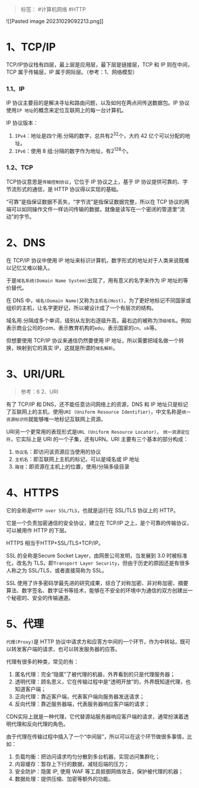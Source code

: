 >标签： #计算机网络  #HTTP 

![[Pasted image 20231029092213.png]]

# 1、**TCP/IP**

TCP/IP协议栈有四层，最上层是应用层，最下层是链接层，TCP 和 IP 则在中间，TCP 属于传输层，IP 属于网际层。（参考：1、网络模型）

### 1.1、IP

IP 协议主要目的是解决寻址和路由问题，以及如何在两点间传送数据包。IP 协议使用`IP 地址`的概念来定位互联网上的每一台计算机。

IP 协议版本：

1. `IPv4`：地址是四个用.分隔的数字，总共有$2^{32}$​​个，大约 42 亿个可以分配的地址。
2. `IPv6`：使用 8 组:分隔的数字作为地址，有$2^{128}$个。

### 1.2、**TCP**

TCP协议意思是`传输控制协议`，它位于 IP 协议之上，基于 IP 协议提供可靠的、字节流形式的通信，是 HTTP 协议得以实现的基础。

“可靠”是指保证数据不丢失，“字节流”是指保证数据完整，所以在 TCP 协议的两端可以如同操作文件一样访问传输的数据，就像是读写在一个密闭的管道里“流动”的字节。

# 2、**DNS**

在 TCP/IP 协议中使用 IP 地址来标识计算机，数字形式的地址对于人类来说既难以记忆又难以输入。

于是`域名系统(Domain Name System)`出现了，用有意义的名字来作为 IP 地址的等价替代。

在 DNS 中，`域名(Domain Name)`又称为`主机名(Host)`，为了更好地标记不同国家或组织的主机，让名字更好记，所以被设计成了一个有层次的结构。

域名用.分隔成多个单词，级别从左到右逐级升高，最右边的被称为`顶级域名`。例如表示商业公司的com、表示教育机构的`edu`，表示国家的`cn`、`uk`等。

但想要使用 TCP/IP 协议来通信仍然要使用 IP 地址，所以需要把域名做一个转换，映射到它的真实 IP，这就是所谓的`域名解析`。

# 3、**URI/URL**

> 参考：6 2、URI

有了 TCP/IP 和 DNS，还不能任意访问网络上的资源，DNS 和 IP 地址只是标记了互联网上的主机，使用`URI (Uniform Resource Identifier)`，中文名称是`统一资源标识符`就能够唯一地标记互联网上资源。

URI另一个更常用的表现形式是`URL (Uniform Resource Locator)`， `统一资源定位符`，它实际上是 URI 的一个子集，还有URN。URI 主要有三个基本的部分构成：

1. `协议名`：即访问该资源应当使用的协议
2. `主机名`：即互联网上主机的标记，可以是域名或 IP 地址
3. `路径`：即资源在主机上的位置，使用/分隔多级目录

# 4、**HTTPS**

它的全称是`HTTP over SSL/TLS`，也就是运行在 SSL/TLS 协议上的 HTTP。

它是一个负责加密通信的安全协议，建立在 TCP/IP 之上，是个可靠的传输协议，可以被用作 HTTP 的下层。

HTTPS 相当于HTTP+SSL/TLS+TCP/IP。

SSL 的全称是Secure Socket Layer，由网景公司发明，当发展到 3.0 时被标准化，改名为 TLS，即`Transport Layer Security`，但由于历史的原因还是有很多人称之为 SSL/TLS，或者直接简称为 SSL。

SSL 使用了许多密码学最先进的研究成果，综合了对称加密、非对称加密、摘要算法、数字签名、数字证书等技术，能够在不安全的环境中为通信的双方创建出一个秘密的、安全的传输通道。

# 5、**代理**

`代理(Proxy)`是 HTTP 协议中请求方和应答方中间的一个环节，作为中转站，既可以转发客户端的请求，也可以转发服务器的应答。

代理有很多的种类，常见的有：

1. 匿名代理：完全“隐匿”了被代理的机器，外界看到的只是代理服务器；
2. 透明代理：顾名思义，它在传输过程中是“透明开放”的，外界既知道代理，也知道客户端；
3. 正向代理：靠近客户端，代表客户端向服务器发送请求；
4. 反向代理：靠近服务器端，代表服务器响应客户端的请求；

CDN实际上就是一种代理，它代替源站服务器响应客户端的请求，通常扮演着透明代理和反向代理的角色。

由于代理在传输过程中插入了一个“中间层”，所以可以在这个环节做很多事情，比如：

1. 负载均衡：把访问请求均匀分散到多台机器，实现访问集群化；
2. 内容缓存：暂存上下行的数据，减轻后端的压力；
3. 安全防护：隐匿 IP, 使用 WAF 等工具抵御网络攻击，保护被代理的机器；
4. 数据处理：提供压缩、加密等额外的功能。